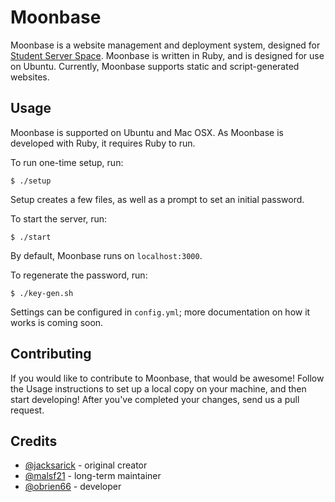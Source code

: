 # Moonbase

Moonbase is a website management and deployment system, designed for [Student Server Space](https://github.com/studentserverspace/). Moonbase is written in Ruby, and is designed for use on Ubuntu. Currently, Moonbase supports static and script-generated websites.

## Usage

Moonbase is supported on Ubuntu and Mac OSX. As Moonbase is developed with Ruby, it requires Ruby to run.

To run one-time setup, run:

```
$ ./setup
```

Setup creates a few files, as well as a prompt to set an initial password.

To start the server, run:

```
$ ./start
```

By default, Moonbase runs on `localhost:3000`.


To regenerate the password, run:

```
$ ./key-gen.sh
```

Settings can be configured in `config.yml`; more documentation on how it works is coming soon.

## Contributing

If you would like to contribute to Moonbase, that would be awesome! Follow the Usage instructions to set up a local copy on your machine, and then start developing! After you've completed your changes, send us a pull request.

## Credits
* [@jacksarick](https://github.com/jacksarick/) - original creator
* [@malsf21](https://github.com/malsf21/) - long-term maintainer
* [@obrien66](https://github.com/obrien66) - developer
